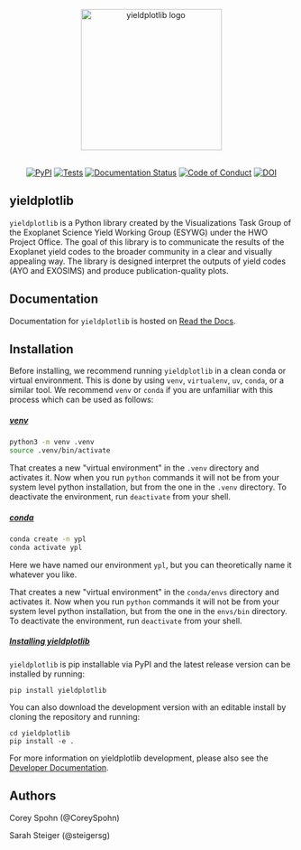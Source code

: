 <p align="center">
  <img width = 250 src="https://raw.githubusercontent.com/HWO-Yield-Visualizations/yieldplotlib/main/docs/_static/logo.png" alt="yieldplotlib logo" />
  <br><br>
</p>

<p align="center">
  <a href="https://pypi.org/project/yieldplotlib/"><img src="https://img.shields.io/pypi/v/yieldplotlib.svg?style=flat-square&logo=pypi" alt="PyPI"/></a>
  <a href="https://github.com/HWO-Yield-Visualizations/yieldplotlib/actions/workflows/tests.yml"><img src="https://img.shields.io/github/actions/workflow/status/HWO-Yield-Visualizations/yieldplotlib/tests.yml?branch=main&logo=github&style=flat-square&label=tests" alt="Tests"/></a>
  <a href="https://yieldplotlib.readthedocs.io"><img src="https://readthedocs.org/projects/yieldplotlib/badge/?version=latest&style=flat-square" alt="Documentation Status"/></a>
  <a href="https://github.com/HWO-Yield-Visualizations/yieldplotlib/?tab=coc-ov-file"><img src="https://img.shields.io/badge/Contributor%20Covenant-2.1-4baaaa.svg?style=flat-square" alt="Code of Conduct"/></a>
  <a href="https://doi.org/10.5281/zenodo.15013340"><img src="https://img.shields.io/badge/DOI-10.5281/zenodo.15013340-blue?style=flat-square" alt="DOI"></a>
</p>
<!-- <a href="https://github.com/coreyspohn/yieldplotlib/actions/workflows/ci.yml/"><img src="https://img.shields.io/github/actions/workflow/status/coreyspohn/yieldplotlib/ci.yml?branch=main&logo=github&style=flat-square" alt="CI"/></a> -->


yieldplotlib
---------------------
`yieldplotlib` is a Python library created by the Visualizations Task Group of
the Exoplanet Science Yield Working Group (ESYWG) under the HWO Project Office.
The goal of this library is to communicate the results of the Exoplanet yield codes
to the broader community in a clear and visually appealing way. The library is
designed interpret the outputs of yield codes (AYO and EXOSIMS) and produce
publication-quality plots.

Documentation
---------------------

Documentation for `yieldplotlib` is hosted on
[Read the Docs](https://yieldplotlib.readthedocs.io/en/latest/#).

Installation
---------------------

Before installing, we recommend running `yieldplotlib` in a clean conda or
virtual environment. This is done by using `venv`, `virtualenv`, `uv`, `conda`,
or a similar tool. We recommend `venv` or `conda` if you are unfamiliar with
this process which can be used as follows:

##### <u> venv </u>
```bash
python3 -m venv .venv
source .venv/bin/activate
```
That creates a new "virtual environment" in the `.venv` directory and
activates it. Now when you run `python` commands it will not be from your
system level python installation, but from the one in the `.venv`
directory. To deactivate the environment, run `deactivate` from your shell.

##### <u> conda </u>

```bash
conda create -n ypl
conda activate ypl
```
Here we have named our environment `ypl`, but you can theoretically name it
whatever you like.

That creates a new "virtual environment" in the `conda/envs` directory and
activates it. Now when you run `python` commands it will not be from your
system level python installation, but from the one in the `envs/bin`
directory. To deactivate the environment, run `deactivate` from your shell.

##### <u> Installing yieldplotlib </u>

`yieldplotlib` is pip installable via PyPI and the latest release version can
be installed by running:

`pip install yieldplotlib`

You can also download the development version with an editable install by
cloning the repository and running:

```
cd yieldplotlib
pip install -e .
```
For more information on yieldplotlib development, please also see the
[Developer Documentation](https://yieldplotlib.readthedocs.io/en/latest/user/dev.html).

Authors
---------------------

Corey Spohn (@CoreySpohn)

Sarah Steiger (@steigersg)

